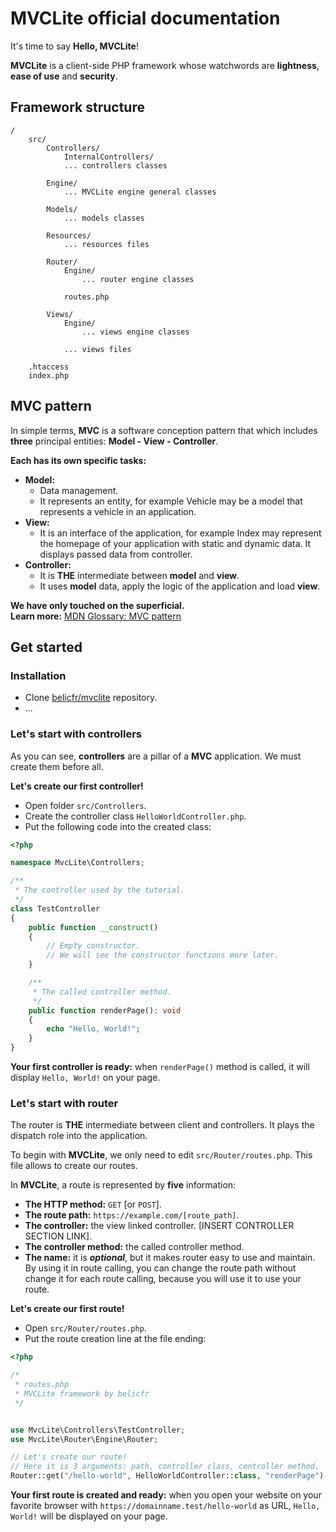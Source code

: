 # MVCLite official documentation

It's time to say **Hello, MVCLite**!

**MVCLite** is a client-side PHP framework whose watchwords are **lightness**, 
**ease of use** and **security**.

## Framework structure
```
/
    src/
        Controllers/
            InternalControllers/
            ... controllers classes
            
        Engine/
            ... MVCLite engine general classes
        
        Models/
            ... models classes
            
        Resources/
            ... resources files
            
        Router/
            Engine/
                ... router engine classes
            
            routes.php
        
        Views/
            Engine/
                ... views engine classes
                
            ... views files
    
    .htaccess
    index.php
```

## MVC pattern

In simple terms, **MVC** is a software conception pattern that which includes 
**three** principal entities: **Model - View - Controller**.

**Each has its own specific tasks:**
- **Model:**
  - Data management.
  - It represents an entity, for example Vehicle may be a model that represents 
  a vehicle in an application.
- **View:**
  - It is an interface of the application, for example Index may represent the 
  homepage of your application with static and dynamic data. It displays passed
  data from controller.
- **Controller:**
  - It is **THE** intermediate between **model** and **view**.
  - It uses **model** data, apply the logic of the application and load **view**.

**We have only touched on the superficial.**\
**Learn more:** [MDN Glossary: MVC pattern](https://developer.mozilla.org/fr/docs/Glossary/MVC)

## Get started

### Installation

- Clone [belicfr/mvclite](https://github.com/belicfr/mvclite) repository.
- ...

### Let's start with controllers

As you can see, **controllers** are a pillar of a **MVC** application.
We must create them before all.

**Let's create our first controller!**

- Open folder `src/Controllers`.
- Create the controller class `HelloWorldController.php`.
- Put the following code into the created class:
```php
<?php

namespace MvcLite\Controllers;

/**
 * The controller used by the tutorial.
 */
class TestController
{
    public function __construct()
    {
        // Empty constructor.
        // We will see the constructor functions more later.
    }

    /**
     * The called controller method.
     */
    public function renderPage(): void
    {
        echo "Hello, World!";
    }
}
```

**Your first controller is ready:** when `renderPage()` method is called, 
it will display `Hello, World!` on your page.

### Let's start with router

The router is **THE** intermediate between client and controllers. It plays
the dispatch role into the application.

To begin with **MVCLite**, we only need to edit `src/Router/routes.php`.
This file allows to create our routes.

In **MVCLite**, a route is represented by **five** information:
- **The HTTP method:** `GET` [or `POST`].
- **The route path:** `https://example.com/[route_path]`.
- **The controller:** the view linked controller. 
[INSERT CONTROLLER SECTION LINK].
- **The controller method:** the called controller method.
- **The name:** it is **_optional_**, but it makes router easy to use and maintain.
By using it in route calling, you can change the route path without change it
for each route calling, because you will use it to use your route.

**Let's create our first route!**

- Open `src/Router/routes.php`.
- Put the route creation line at the file ending:
```php
<?php

/*
 * routes.php
 * MVCLite framework by belicfr
 */


use MvcLite\Controllers\TestController;
use MvcLite\Router\Engine\Router;

// Let's create our route!
// Here it is 3 arguments: path, controller class, controller method.
Router::get("/hello-world", HelloWorldController::class, "renderPage");
```

**Your first route is created and ready:** when you open your website on your
favorite browser with `https://domainname.test/hello-world` as URL, `Hello, World!`
will be displayed on your page.